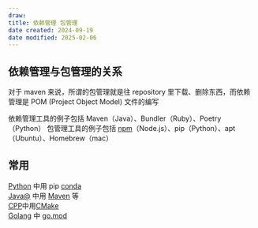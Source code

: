 ```yaml
---
draw:
title: 依赖管理 包管理
date created: 2024-09-19
date modified: 2025-02-06
---
```


## 依赖管理与包管理的关系

对于 maven 来说，所谓的包管理就是往 repository 里下载、删除东西，而依赖管理是 POM (Project Object Model) 文件的编写

依赖管理工具的例子包括 Maven（Java）、Bundler（Ruby）、Poetry（Python）
包管理工具的例子包括 [npm](npm.md)（Node.js）、pip（Python）、apt（Ubuntu）、Homebrew（mac）

## 常用

[Python](Python.md) 中用 pip [conda](conda.md)  
[Java@](Java@.md) 中用 [Maven](Maven.md) 等  
[CPP](CPP.md)中用[CMake](CMake.md)  
[Golang](Golang.md) 中 [go.mod](go.mod)
